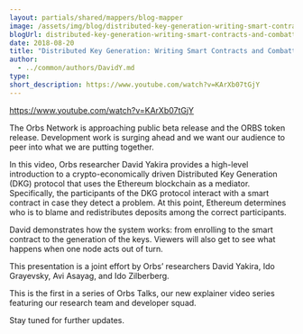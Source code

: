 ```yaml
---
layout: partials/shared/mappers/blog-mapper
image: /assets/img/blog/distributed-key-generation-writing-smart-contracts-and-combatting-bad-actors/bg.jpeg
blogUrl: distributed-key-generation-writing-smart-contracts-and-combatting-bad-actors
date: 2018-08-20
title: "Distributed Key Generation: Writing Smart Contracts and Combatting Bad Actors"
author:
  - ../common/authors/DavidY.md
type:
short_description: https://www.youtube.com/watch?v=KArXb07tGjY
---
```


https://www.youtube.com/watch?v=KArXb07tGjY

The Orbs Network is approaching public beta release and the ORBS token release. Development work is surging ahead and we want our audience to peer into what we are putting together.

In this video, Orbs researcher David Yakira provides a high-level introduction to a crypto-economically driven Distributed Key Generation (DKG) protocol that uses the Ethereum blockchain as a mediator. Specifically, the participants of the DKG protocol interact with a smart contract in case they detect a problem. At this point, Ethereum determines who is to blame and redistributes deposits among the correct participants.

David demonstrates how the system works: from enrolling to the smart contract to the generation of the keys. Viewers will also get to see what happens when one node acts out of turn.

This presentation is a joint effort by Orbs’ researchers David Yakira, Ido Grayevsky, Avi Asayag, and Ido Zilberberg.

This is the first in a series of Orbs Talks, our new explainer video series featuring our research team and developer squad.

Stay tuned for further updates.
